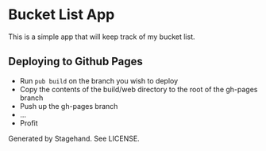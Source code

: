 # Bucket List App

This is a simple app that will keep track of my bucket list.

## Deploying to Github Pages
- Run `pub build` on the branch you wish to deploy
- Copy the contents of the build/web directory to the root of the gh-pages branch
- Push up the gh-pages branch
- ...
- Profit

Generated by Stagehand. See LICENSE.
